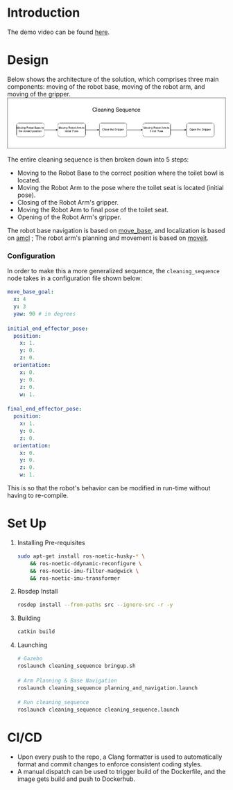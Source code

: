 # Introduction
The demo video can be found [here](./assets/demo.mp4).

# Design
Below shows the architecture of the solution, which comprises three main components: moving of the robot base, moving of the robot arm, and moving of the gripper.
<img src="./assets/design.png">

The entire cleaning sequence is then broken down into 5 steps:
- Moving to the Robot Base to the correct position where the toilet bowl is located.
- Moving the Robot Arm to the pose where the toilet seat is located (initial pose).
- Closing of the Robot Arm's gripper.
- Moving the Robot Arm to final pose of the toilet seat.
- Opening of the Robot Arm's gripper.   

The robot base navigation is based on [move_base](http://wiki.ros.org/move_base), and localization is based on [amcl](http://wiki.ros.org/amcl) ; The robot arm's planning and movement is based on [moveit](https://moveit.ros.org/).

### Configuration
In order to make this a more generalized sequence, the `cleaning_sequence` node takes in a configuration file shown below:
```yaml
move_base_goal:
  x: 4
  y: 3
  yaw: 90 # in degrees

initial_end_effector_pose:
  position:
    x: 1.
    y: 0.
    z: 0.
  orientation:
    x: 0.
    y: 0.
    z: 0.
    w: 1.

final_end_effector_pose:
  position:
    x: 1.
    y: 0.
    z: 0.
  orientation:
    x: 0.
    y: 0.
    z: 0.
    w: 1.
```
This is so that the robot's behavior can be modified in run-time without having to re-compile. 

# Set Up
1. Installing Pre-requisites
    ```sh
    sudo apt-get install ros-noetic-husky-* \
        && ros-noetic-ddynamic-reconfigure \
        && ros-noetic-imu-filter-madgwick \
        && ros-noetic-imu-transformer
    ```
2. Rosdep Install
    ```sh
    rosdep install --from-paths src --ignore-src -r -y
    ```
2. Building
    ```sh
    catkin build
    ```
3. Launching
    ```sh
    # Gazebo
    roslaunch cleaning_sequence bringup.sh

    # Arm Planning & Base Navigation
    roslaunch cleaning_sequence planning_and_navigation.launch
    
    # Run cleaning_sequence
    roslaunch cleaning_sequence cleaning_sequence.launch
    ```
  
# CI/CD
- Upon every push to the repo, a Clang formatter is used to automatically format and commit changes to enforce consistent coding styles.
- A manual dispatch can be used to trigger build of the Dockerfile, and the image gets build and push to Dockerhub.